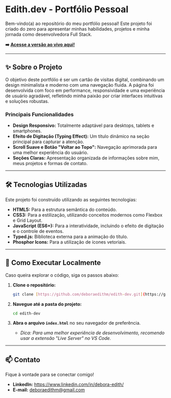 # Edith.dev - Portfólio Pessoal

Bem-vindo(a) ao repositório do meu portfólio pessoal! Este projeto foi criado do zero para apresentar minhas habilidades, projetos e minha jornada como desenvolvedora Full Stack.

**➡️ [Acesse a versão ao vivo aqui!](https://deboraedithm.github.io/edith-dev/)**

---

## ✨ Sobre o Projeto

O objetivo deste portfólio é ser um cartão de visitas digital, combinando um design minimalista e moderno com uma navegação fluida. A página foi desenvolvida com foco em performance, responsividade e uma experiência de usuário agradável, refletindo minha paixão por criar interfaces intuitivas e soluções robustas.

### Principais Funcionalidades

* **Design Responsivo:** Totalmente adaptável para desktops, tablets e smartphones.
* **Efeito de Digitação (Typing Effect):** Um título dinâmico na seção principal para capturar a atenção.
* **Scroll Suave e Botão "Voltar ao Topo":** Navegação aprimorada para uma melhor experiência do usuário.
* **Seções Claras:** Apresentação organizada de informações sobre mim, meus projetos e formas de contato.

---

## 🛠️ Tecnologias Utilizadas

Este projeto foi construído utilizando as seguintes tecnologias:

* **HTML5:** Para a estrutura semântica do conteúdo.
* **CSS3:** Para a estilização, utilizando conceitos modernos como Flexbox e Grid Layout.
* **JavaScript (ES6+):** Para a interatividade, incluindo o efeito de digitação e o controle de eventos.
* **Typed.js:** Biblioteca externa para a animação do título.
* **Phosphor Icons:** Para a utilização de ícones vetoriais.

---

## 🚀 Como Executar Localmente

Caso queira explorar o código, siga os passos abaixo:

1.  **Clone o repositório:**
    ```bash
    git clone [https://github.com/deboraedithm/edith-dev.git](https://github.com/deboraedithm/edith-dev.git)
    ```

2.  **Navegue até a pasta do projeto:**
    ```bash
    cd edith-dev
    ```

3.  **Abra o arquivo `index.html`** no seu navegador de preferência.
    * *Dica: Para uma melhor experiência de desenvolvimento, recomendo usar a extensão "Live Server" no VS Code.*

---

## 📫 Contato

Fique à vontade para se conectar comigo!

* **LinkedIn:** https://www.linkedin.com/in/debora-edith/
* **E-mail:** deboraedithm@gmail.com
